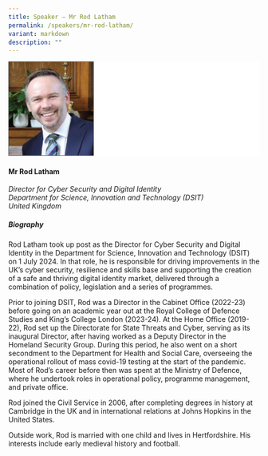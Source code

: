```yaml
---
title: Speaker – Mr Rod Latham
permalink: /speakers/mr-rod-latham/
variant: markdown
description: ""
---
```

![](/images/2024%20speakers/Rod_Latham.png)
#### **Mr Rod Latham**

*Director for Cyber Security and Digital Identity <br>
Department for Science, Innovation and Technology (DSIT)<br>United Kingdom*

##### **Biography**
Rod Latham took up post as the Director for Cyber Security and Digital Identity in the Department for Science, Innovation and Technology (DSIT) on 1 July 2024.  In that role, he is responsible for driving improvements in the UK’s cyber security, resilience and skills base and supporting the creation of a safe and thriving digital identity market, delivered through a combination of policy, legislation and a series of programmes.

Prior to joining DSIT, Rod was a Director in the Cabinet Office (2022-23) before going on an academic year out at the Royal College of Defence Studies and King’s College London (2023-24).
At the Home Office (2019-22), Rod set up the Directorate for State Threats and Cyber, serving as its inaugural Director, after having worked as a Deputy Director in the Homeland Security Group.  During this period, he also went on a short secondment to the Department for Health and Social Care, overseeing the operational rollout of mass covid-19 testing at the start of the pandemic.
Most of Rod’s career before then was spent at the Ministry of Defence, where he undertook roles in operational policy, programme management, and private office.

Rod joined the Civil Service in 2006, after completing degrees in history at Cambridge in the UK and in international relations at Johns Hopkins in the United States.

Outside work, Rod is married with one child and lives in Hertfordshire.  His interests include early medieval history and football.